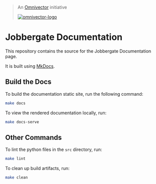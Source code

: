 > An [Omnivector](https://www.omnivector.io/) initiative
>
> [![omnivector-logo](https://omnivector-public-assets.s3.us-west-2.amazonaws.com/branding/omnivector-logo-text-black-horz.png)](https://www.omnivector.io/)


# Jobbergate Documentation

This repository contains the source for the Jobbergate Documentation page.

It is built using [MkDocs](https://www.mkdocs.org/).


## Build the Docs

To build the documentation static site, run the following command:

```bash
make docs
```


To view the rendered documentation locally, run:

```bash
make docs-serve
```


## Other Commands

To lint the python files in the `src` directory, run:

```bash
make lint
```


To clean up build artifacts, run:

```bash
make clean
```
